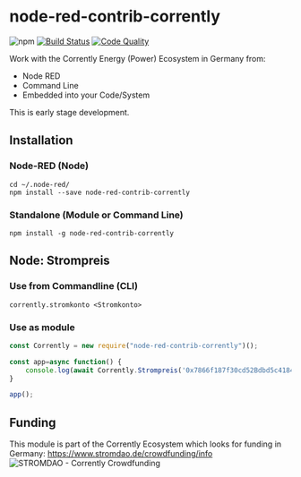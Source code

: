 # node-red-contrib-corrently

![npm](https://img.shields.io/npm/dw/node-red-contrib-corrently) [![Build Status](https://travis-ci.com/energychain/node-red-contrib-corrently.svg?branch=master)](https://travis-ci.com/energychain/node-red-contrib-corrently) [![Code Quality](https://www.code-inspector.com/project/12112/score/svg)](https://frontend.code-inspector.com/public/project/12112/node-red-contrib-corrently/dashboard)

Work with the Corrently Energy (Power) Ecosystem in Germany from:
- Node RED
- Command Line
- Embedded into your Code/System

This is early stage development.

## Installation

### Node-RED (Node)
```shell
cd ~/.node-red/
npm install --save node-red-contrib-corrently
```

### Standalone (Module or Command Line)
```shell
npm install -g node-red-contrib-corrently
```

## Node: Strompreis

### Use from Commandline (CLI)
```shell
corrently.stromkonto <Stromkonto>
```

### Use as module
```javascript
const Corrently = new require("node-red-contrib-corrently")();

const app=async function() {
	console.log(await Corrently.Strompreis('0x7866f187f30cd52Bdbd5c4184fD3ee6168Ae0dB4'));
}

app();
```

## Funding
This module is part of the Corrently Ecosystem which looks for funding in Germany:  https://www.stromdao.de/crowdfunding/info
![STROMDAO - Corrently Crowdfunding](https://squad.stromdao.de/nextcloud/index.php/s/Do4pzpM7KndZxAx/preview)
